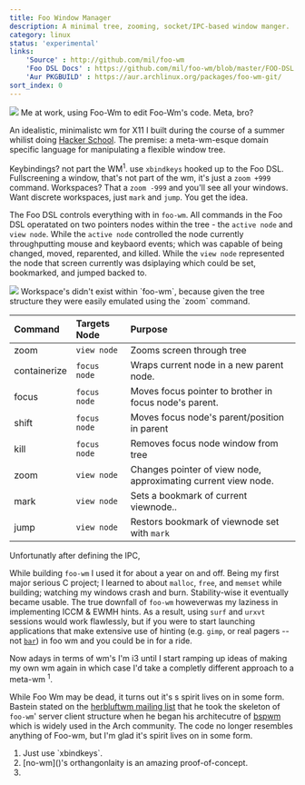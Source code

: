 ```yaml
---
title: Foo Window Manager
description: A minimal tree, zooming, socket/IPC-based window manger.
category: linux
status: 'experimental'
links:
    'Source' : http://github.com/mil/foo-wm
    'Foo DSL Docs' : https://github.com/mil/foo-wm/blob/master/FOO-DSL.md
    'Aur PKGBUILD' : https://aur.archlinux.org/packages/foo-wm-git/
sort_index: 0
---
```

<div class='captioned-image'>
<img src="/interfaces/Foo-Wm/kind-of-busy.png">
<span class='caption'>Me at work, using Foo-Wm to edit Foo-Wm's code. Meta, bro?</span>
</div>

An idealistic, minimalistc wm for X11 I built during the course of a summer whilist doing [Hacker School]().  The premise: a meta-wm-esque domain specific language for manipulating a flexible window tree.

Keybindings? not part the WM<sup>1</sup>.  use <code>xbindkeys</code> hooked up to the Foo DSL. Fullscreening a window, that's not part of the wm, it's just a <code>zoom +999</code> command. Workspaces? That a `zoom -999` and you'll see all your windows. Want discrete workspaces, just <code>mark</code> and <code>jump</code>. You get the idea.

The Foo DSL controls everything with in `foo-wm`. All commands in the Foo DSL operatated on two pointers nodes within the tree - the <code>active node</code> and <code>view node</code>.  While the <code>active node</code> controlled the node currently throughputting mouse and keybaord events; which was capable of being changed, moved, reparented, and killed. While the <code>view node</code> represented the node that screen currently was dsiplaying which could be set, bookmarked, and jumped backed to.


<div class='captioned-image'>
<img src="/interfaces/Foo-Wm/node-sketch.jpg">
<span class='caption'>Workspace's didn't exist within `foo-wm`, because given the tree structure they were easily emulated using the `zoom` command.</span>
</div>



|Command   |Targets Node | Purpose |
|:---------|:------------|:--------|
|zoom      | `view node` | Zooms screen through tree |
|containerize | `focus node` | Wraps current node in a new parent node. |
|focus | `focus node` | Moves focus pointer to brother in focus node's parent. |
|shift | `focus node` | Moves focus node's parent/position in parent |
| kill | `focus node` | Removes focus node window from tree |
| zoom | `view node` | Changes pointer of view node, approximating current view node. |
| mark | `view node` | Sets a bookmark of current viewnode.. |
| jump | `view node` | Restors bookmark of viewnode set with `mark` |

Unfortunatly after defining the IPC, 



While building `foo-wm` I used it for about a year on and off. Being my first major serious C project; I learned to about `malloc`, `free`, and `memset` while building; watching my windows crash and burn. Stability-wise it eventually became usable.  The true downfall of `foo-wm` howeverwas my laziness in implementing ICCM & EWMH hints. As a result, using `surf` and `urxvt` sessions would work flawlessly, but if you were to start launching applications that make extensive use of hinting (e.g. `gimp`, or real pagers -- not [`bar`]()) in foo wm and you could be in for a ride.

Now adays in terms of wm's I'm i3 until I start ramping up ideas of making my own wm again in which case I'd take a completly different approach to a meta-wm <sup>1</sup>.

While Foo Wm may be dead, it turns out it's s spirit lives on in some form. Bastein stated on the [herbluftwm mailing list]() that he took the skeleton of `foo-wm`' server client structure when he began his architecutre of [bspwm]() which is widely used in the Arch community. The code no longer resembles anything of Foo-wm, but I'm glad it's spirit lives on in some form.

<ol class='footnotes'>
<li>Just use `xbindkeys`.</li>
<li>[no-wm]()'s orthangonlaity is an amazing proof-of-concept.</li>
<li></li>
</ol>
